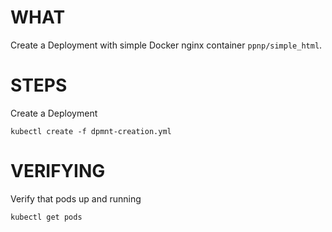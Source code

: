 # WHAT

Create a Deployment with simple Docker nginx container `ppnp/simple_html`.

# STEPS

Create a Deployment
```
kubectl create -f dpmnt-creation.yml
```

# VERIFYING

Verify that pods up and running
```
kubectl get pods
```


